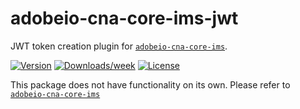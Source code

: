 adobeio-cna-core-ims-jwt
========================

JWT token creation plugin for [`adobeio-cna-core-ims`](https://git.corp.adobe.com/fmeschbe/adobeio-cna-core-ims).

[![Version](https://img.shields.io/npm/v/adobeio-cna-core-ims-jwt.svg)](https://npmjs.org/package/adobeio-cna-core-ims-jwt)
[![Downloads/week](https://img.shields.io/npm/dw/adobeio-cna-core-ims-jwt.svg)](https://npmjs.org/package/adobeio-cna-core-ims-jwt)
[![License](https://img.shields.io/npm/l/adobeio-cna-core-ims-jwt.svg)](https://github.com/fmeschbe/adobeio-cna-core-ims-jwt/blob/master/package.json)

This package does not have functionality on its own. Please refer to [`adobeio-cna-core-ims`](https://git.corp.adobe.com/fmeschbe/adobeio-cna-core-ims)